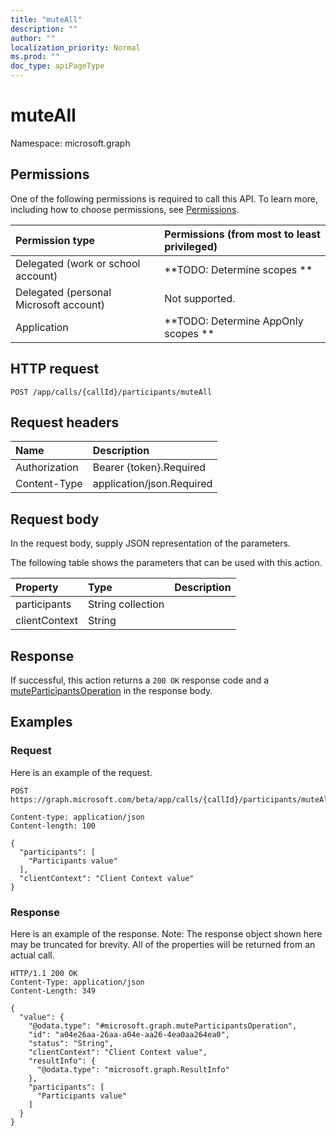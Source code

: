 ```yaml
---
title: "muteAll"
description: ""
author: ""
localization_priority: Normal
ms.prod: ""
doc_type: apiPageType
---
```


# muteAll

Namespace: microsoft.graph



## Permissions
One of the following permissions is required to call this API. To learn more, including how to choose permissions, see [Permissions](/concepts/permissions-reference.md).

|Permission type|Permissions (from most to least privileged)|
|:---|:---|
|Delegated (work or school account)|**TODO: Determine scopes **|
|Delegated (personal Microsoft account)|Not supported.|
|Application|**TODO: Determine AppOnly scopes **|

## HTTP request
<!-- {
  "blockType": "ignored"
}
-->
``` http
POST /app/calls/{callId}/participants/muteAll
```

## Request headers
|Name|Description|
|:---|:---|
|Authorization|Bearer {token}.Required|
|Content-Type|application/json.Required|

## Request body
In the request body, supply JSON representation of the parameters.

The following table shows the parameters that can be used with this action.

|Property|Type|Description|
|:---|:---|:---|
|participants|String collection||
|clientContext|String||



## Response
If successful, this action returns a `200 OK` response code and a [muteParticipantsOperation](../resources/muteparticipantsoperation.md) in the response body.

## Examples

### Request
Here is an example of the request.
<!-- {
  "blockType": "request",
  "name": "participant_muteall"
}
-->
``` http
POST https://graph.microsoft.com/beta/app/calls/{callId}/participants/muteAll

Content-type: application/json
Content-length: 100

{
  "participants": [
    "Participants value"
  ],
  "clientContext": "Client Context value"
}
```

### Response
Here is an example of the response. Note: The response object shown here may be truncated for brevity. All of the properties will be returned from an actual call.
<!-- {
  "blockType": "response",
  "truncated": true,
  "@odata.type": "microsoft.graph.muteparticipantsoperation"
}
-->
``` http
HTTP/1.1 200 OK
Content-Type: application/json
Content-Length: 349

{
  "value": {
    "@odata.type": "#microsoft.graph.muteParticipantsOperation",
    "id": "a04e26aa-26aa-a04e-aa26-4ea0aa264ea0",
    "status": "String",
    "clientContext": "Client Context value",
    "resultInfo": {
      "@odata.type": "microsoft.graph.ResultInfo"
    },
    "participants": [
      "Participants value"
    ]
  }
}
```

